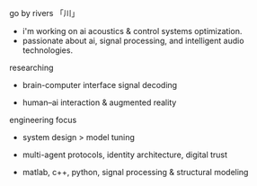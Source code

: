 go by rivers 「川」

- i'm working on ai acoustics & control systems optimization.  
- passionate about ai, signal processing, and intelligent audio technologies.

researching

- brain-computer interface signal decoding

- human–ai interaction & augmented reality



engineering focus

- system design > model tuning

- multi-agent protocols, identity architecture, digital trust

- matlab, c++, python, signal processing & structural modeling


